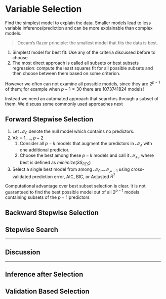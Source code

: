 # Variable Selection
Find the simplest model to explain the data. Smaller models lead to less variable
inference/prediction and can be more explainable than complex models. 

> Occam’s Razor principle: the smallest model that fits the data is best.


1. Simplest model for best fit: Use any of the criteria discussed before to choose.
2. The most direct approach is called all subsets or best subsets regression: compute the least squares fit for all possible subsets and then choose between them based on some criterion.

However we often can not examine all possible models, since they are $2^{p-1}$ of them; for
example when $p−1 = 30$ there are 1073741824 models!

Instead we need an automated approach that searches through a subset of them. We
discuss some commonly used approaches next

## Forward Stepwise Selection

1. Let $\mathcal{M_{0}}$ denote the null model which contains no predictors.
2. $\forall k=1,...,p-2$
   1. Consider all $p-k$ models that augment the predictors in $\mathcal{M_{k}}$ with one additional predictor.
   2. Choose the best among these $p-k$ models and call it $\mathcal{M_{k_1}}$, where best is defined as $minimize(SS_{RES})$
3. Select a single best model from among $\mathcal{M_{0}}...\mathcal{M_{p-1}}$ using cross-validated prediction error, AIC, BIC, or Adjusted $R^{2}$

Computational advantage over best subset selection is clear. It is not guaranteed to find the best possible model out of all $2^{p-1}$ models containing subsets of the $p-1$ predictors


## Backward Stepwise Selection

## Stepwise Search

---

## Discussion

---

## Inference after Selection

## Validation Based Selection




